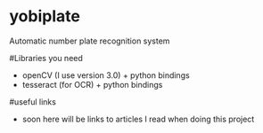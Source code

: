 # yobiplate
Automatic number plate recognition system

#Libraries you need
* openCV (I use version 3.0) + python bindings
* tesseract (for OCR) + python bindings

#useful links
* soon here will be links to articles I read when doing this project